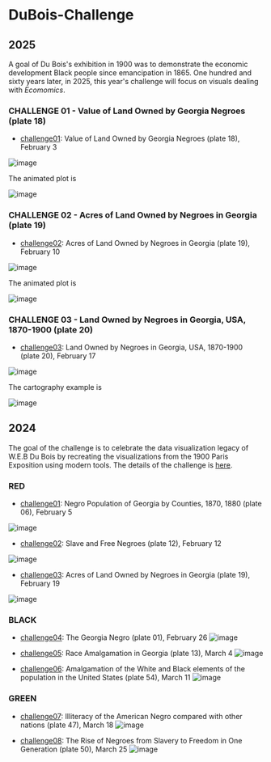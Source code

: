# DuBois-Challenge

## 2025

A goal of Du Bois's exhibition in 1900 was to demonstrate the economic development Black people since emancipation in 1865. One hundred and sixty years later, in 2025, this year's challenge will focus on visuals dealing with _Ecomomics_.

### CHALLENGE 01 - Value of Land Owned by Georgia Negroes (plate 18)

* [challenge01](https://github.com/ajstarks/dubois-data-portraits/tree/master/challenge/2025/challenge01): Value of Land Owned by Georgia Negroes  (plate 18), February 3

![image](https://github.com/yaziciceyda/DuBois-Challenge/blob/main/2025/Week%201/week1.png)

The animated plot is

![image](https://github.com/yaziciceyda/DuBois-Challenge/blob/main/2025/Week%201/week1.gif)

### CHALLENGE 02 - Acres of Land Owned by Negroes in Georgia (plate 19)

* [challenge02](https://github.com/ajstarks/dubois-data-portraits/tree/master/challenge/2025/challenge02): Acres of Land Owned by Negroes in Georgia  (plate 19), February 10

![image](https://github.com/yaziciceyda/DuBois-Challenge/blob/main/2025/Week%202/Week2.png)

The animated plot is

![image](https://github.com/yaziciceyda/DuBois-Challenge/blob/main/2025/Week%202/week2.gif)

### CHALLENGE 03 -  Land Owned by Negroes in Georgia, USA, 1870-1900 (plate 20)

* [challenge03](https://github.com/ajstarks/dubois-data-portraits/tree/master/challenge/2025/challenge03): Land Owned by Negroes in Georgia, USA, 1870-1900  (plate 20), February 17

![image](https://github.com/yaziciceyda/DuBois-Challenge/blob/main/2025/Week%203/Week%203.png)

The cartography example is

![image](https://github.com/yaziciceyda/DuBois-Challenge/blob/main/2025/Week%203/Week3_cartography.png)


## 2024

The goal of the challenge is to celebrate the data visualization legacy of W.E.B Du Bois by recreating the visualizations from the 1900 Paris Exposition using modern tools. The details of the challenge is [here](https://github.com/ajstarks/dubois-data-portraits/blob/master/challenge/2024/README.md).

### RED

* [challenge01](https://github.com/ajstarks/dubois-data-portraits/tree/master/challenge/2024/challenge01): Negro Population of Georgia by Counties, 1870, 1880  (plate 06), February 5

![image](https://github.com/yaziciceyda/DuBois-Challenge/blob/main/2024/Week%201/Week1.png)

* [challenge02](https://github.com/ajstarks/dubois-data-portraits/tree/master/challenge/2024/challenge02): Slave and Free Negroes (plate 12), February 12

![image](https://github.com/yaziciceyda/DuBois-Challenge/blob/main/2024/Week%202/Week2.png)

* [challenge03](https://github.com/ajstarks/dubois-data-portraits/tree/master/challenge/2024/challenge03): Acres of Land Owned by Negroes in Georgia (plate 19), February 19
 
![image](https://github.com/yaziciceyda/DuBois-Challenge/blob/main/2024/Week%203/Week3.png)

### BLACK

* [challenge04](https://github.com/ajstarks/dubois-data-portraits/tree/master/challenge/2024/challenge04): The Georgia Negro (plate 01), February 26
![image](https://github.com/yaziciceyda/DuBois-Challenge/blob/main/2024/Week%204/Week4.png)

* [challenge05](https://github.com/ajstarks/dubois-data-portraits/tree/master/challenge/2024/challenge05): Race Amalgamation in Georgia (plate 13), March 4
![image](https://github.com/yaziciceyda/DuBois-Challenge/blob/main/2024/Week%205/Week5.png)

* [challenge06](https://github.com/ajstarks/dubois-data-portraits/tree/master/challenge/2024/challenge06): Amalgamation of the White and Black elements of the population in the United States (plate 54), March 11
![image](https://github.com/yaziciceyda/DuBois-Challenge/blob/main/2024/Week%206/Week6.png)

### GREEN

* [challenge07](https://github.com/ajstarks/dubois-data-portraits/tree/master/challenge/2024/challenge07): Illiteracy of the American Negro compared with other nations (plate 47), March 18
![image](https://github.com/yaziciceyda/DuBois-Challenge/blob/main/2024/Week%207/Week7.png)

* [challenge08](https://github.com/ajstarks/dubois-data-portraits/tree/master/challenge/2024/challenge08): The Rise of Negroes from Slavery to Freedom in One Generation (plate 50), March 25
![image](https://github.com/yaziciceyda/DuBois-Challenge/blob/main/2024/Week%208/Week8.png)



